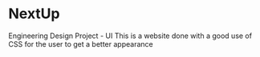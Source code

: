 # NextUp
Engineering Design Project - UI
This is a website done with a good use of CSS for the user to get a better appearance
